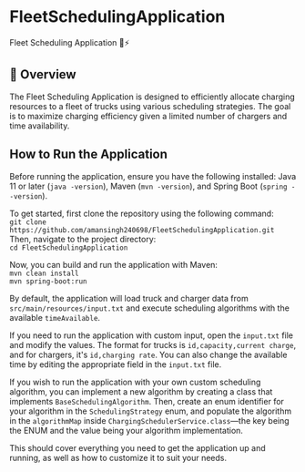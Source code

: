 # FleetSchedulingApplication

Fleet Scheduling Application 🚛⚡

## 📌 Overview

The Fleet Scheduling Application is designed to efficiently allocate charging resources to a fleet of trucks using various scheduling strategies. The goal is to maximize charging efficiency given a limited number of chargers and time availability.

## How to Run the Application

Before running the application, ensure you have the following installed: Java 11 or later (`java -version`), Maven (`mvn -version`), and Spring Boot (`spring --version`). 

To get started, first clone the repository using the following command:  
`git clone https://github.com/amansingh240698/FleetSchedulingApplication.git`  
Then, navigate to the project directory:  
`cd FleetSchedulingApplication`

Now, you can build and run the application with Maven:  
`mvn clean install`  
`mvn spring-boot:run`

By default, the application will load truck and charger data from `src/main/resources/input.txt` and execute scheduling algorithms with the available `timeAvailable`.

If you need to run the application with custom input, open the `input.txt` file and modify the values. The format for trucks is `id,capacity,current charge`, and for chargers, it's `id,charging rate`. You can also change the available time by editing the appropriate field in the `input.txt` file. 

If you wish to run the application with your own custom scheduling algorithm, you can implement a new algorithm by creating a class that implements `BaseSchedulingAlgorithm`. Then, create an enum identifier for your algorithm in the `SchedulingStrategy` enum, and populate the algorithm in the `algorithmMap` inside `ChargingSchedulerService.class`—the key being the ENUM and the value being your algorithm implementation.

This should cover everything you need to get the application up and running, as well as how to customize it to suit your needs.

